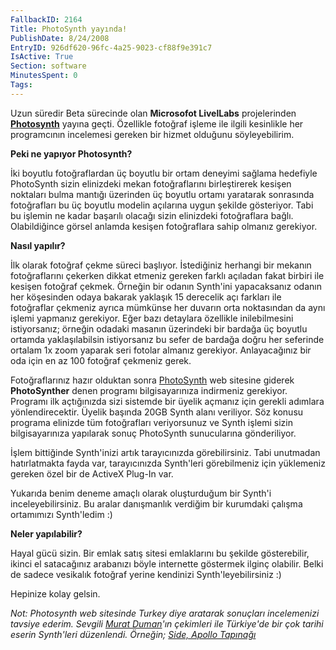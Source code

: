 ```yaml
---
FallbackID: 2164
Title: PhotoSynth yayında!
PublishDate: 8/24/2008
EntryID: 926df620-96fc-4a25-9023-cf88f9e391c7
IsActive: True
Section: software
MinutesSpent: 0
Tags: 
---
```

Uzun süredir Beta sürecinde olan **Microsofot LivelLabs** projelerinden
**[Photosynth](http://photosynth.net/Default.aspx)** yayına geçti.
Özellikle fotoğraf işleme ile ilgili kesinlikle her programcının
incelemesi gereken bir hizmet olduğunu söyleyebilirim.

**Peki ne yapıyor Photosynth?**

İki boyutlu fotoğraflardan üç boyutlu bir ortam deneyimi sağlama
hedefiyle PhotoSynth sizin elinizdeki mekan fotoğraflarını birleştirerek
kesişen noktaları bulma mantığı üzerinden üç boyutlu ortamı yaratarak
sonrasında fotoğrafları bu üç boyutlu modelin açılarına uygun şekilde
gösteriyor. Tabi bu işlemin ne kadar başarılı olacağı sizin elinizdeki
fotoğraflara bağlı. Olabildiğince görsel anlamda kesişen fotoğraflara
sahip olmanız gerekiyor.

**Nasıl yapılır?**

İlk olarak fotoğraf çekme süreci başlıyor. İstediğiniz herhangi bir
mekanın fotoğraflarını çekerken dikkat etmeniz gereken farklı açıladan
fakat birbiri ile kesişen fotoğraf çekmek. Örneğin bir odanın Synth'ini
yapacaksanız odanın her köşesinden odaya bakarak yaklaşık 15 derecelik
açı farkları ile fotoğraflar çekmeniz ayrıca mümkünse her duvarın orta
noktasından da aynı işlemi yapmanız gerekiyor. Eğer bazı detaylara
özellikle inilebilmesini istiyorsanız; örneğin odadaki masanın
üzerindeki bir bardağa üç boyutlu ortamda yaklaşılabilsin istiyorsanız
bu sefer de bardağa doğru her seferinde ortalam 1x zoom yaparak seri
fotolar almanız gerekiyor. Anlayacağınız bir oda için en az 100 fotoğraf
çekmeniz gerek.

Fotoğraflarınız hazır olduktan sonra
[PhotoSynth](http://photosynth.net/Default.aspx) web sitesine giderek
**PhotoSynther** denen programı bilgisayarınıza indirmeniz gerekiyor.
Programı ilk açtığınızda sizi sistemde bir üyelik açmanız için gerekli
adımlara yönlendirecektir. Üyelik başında 20GB Synth alanı veriliyor.
Söz konusu programa elinizde tüm fotoğrafları veriyorsunuz ve Synth
işlemi sizin bilgisayarınıza yapılarak sonuç PhotoSynth sunucularına
gönderiliyor.

İşlem bittiğinde Synth'inizi artık tarayıcınızda görebilirsiniz. Tabi
unutmadan hatırlatmakta fayda var, tarayıcınızda Synth'leri görebilmeniz
için yüklemeniz gereken özel bir de ActiveX Plug-In var.

Yukarıda benim deneme amaçlı olarak oluşturduğum bir Synth'i
inceleyebilirsiniz. Bu aralar danışmanlık verdiğim bir kurumdaki çalışma
ortamımızı Synth'ledim :)

**Neler yapılabilir?**

Hayal gücü sizin. Bir emlak satış sitesi emlaklarını bu şekilde
gösterebilir, ikinci el satacağınız arabanızı böyle internette göstermek
ilginç olabilir. Belki de sadece vesikalık fotoğraf yerine kendinizi
Synth'leyebilirsiniz :)

Hepinize kolay gelsin.

*Not: Photosynth web sitesinde Turkey diye aratarak sonuçları
incelemenizi tavsiye ederim. Sevgili* [*Murat
Duman*](http://www.muratduman.net)*'ın çekimleri ile Türkiye'de bir çok
tarihi eserin Synth'leri düzenlendi. Örneğin;* [*Side, Apollo
Tapınağı*](http://photosynth.net/view.aspx?cid=f4df7000-d093-4564-8882-1f831357049a)


